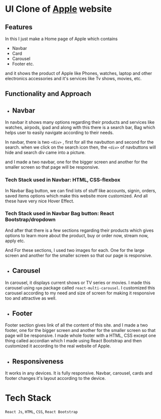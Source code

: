 # UI Clone of [Apple](https://www.apple.com/) website
## Features
In this I just make a Home page of Apple which contains 
- Navbar
- Card 
- Carousel
- Footer etc.

and it shows the product of Apple like Phones, watches, laptop and other electronics accessories and it's services like Tv shows, movies, etc.

## Functionality and Approach
- ## Navbar
In navbar it shows many options regarding their products and services like watches, airpods, ipad and along with this there is a search bar, Bag which helps user to easily navigate according to their needs.

In navbar, there is two `<div>` , first for all the navbutton and second for the search.
when we click on the search icon then, the `<div>` of navbuttons will hide and search div came into a picture.

and I made a two navbar, one for the bigger screen and another for the smaller screen so that page will be responsive.
### Tech Stack used in Navbar: HTML, CSS-flexbox
In Navbar Bag button, we can find lots of stuff like accounts, signin, orders, saved items options which make this website more customized. And all these have very nice Hover Effect.
### Tech Stack used in Navbar Bag button: React Bootstrap/dropdown

And after that there is a few sections regarding their products which gives options to learn more about the product, buy or order now, stream now, apply etc.

And For these sections, I used two images for each. One for the large screen and another for the smaller screen so that our page is responsive.
- ## Carousel
In carousel, it displays current shows or TV series or movies.
I made this carousel using `npm` package called `react-multi-carousel`. I customized this carousel according to my need and size of screen for making it responsive too and attractive as well.
- ## Footer

Footer section gives link of all the content of this site.
and I made a two footer, one for the bigger screen and another for the smaller screen so that page will be responsive.
I made whole footer with a HTML, CSS except one thing called 
accordian which I made using React Bootstrap and then customized it according to the real website of Apple.

- ## Responsiveness

It works in any devices. It is fully responsive.
Navbar, carousel, cards and footer changes it's layout according to the device.

# Tech Stack

`React Js`, `HTML`, `CSS`, `React Bootstrap`
